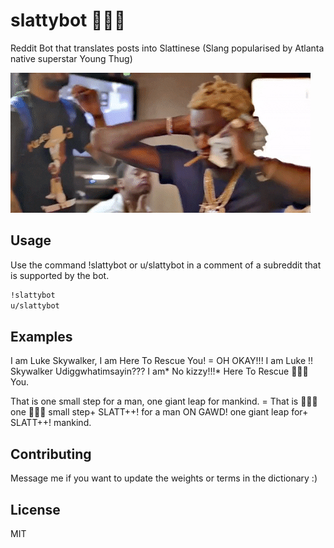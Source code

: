 # slattybot 🐍🐍🐍

Reddit Bot that translates posts into Slattinese (Slang popularised by Atlanta native superstar Young Thug)

![Alt Text](young.gif)

## Usage

Use the command !slattybot or u/slattybot in a comment of a subreddit that is supported by the bot.

```bash
!slattybot 
u/slattybot
```

## Examples

I am Luke Skywalker, I am Here To Rescue You! =
OH OKAY!!! I am Luke !! Skywalker Udiggwhatimsayin??? I am* No kizzy!!!* Here To Rescue 🐍🐍🐍 You. 

That is one small step for a man, one giant leap for mankind. =
That is 🐍🐍🐍 one 🐍🐍🐍 small step+ SLATT++! for a man ON GAWD!  one giant leap for+ SLATT++! mankind.

## Contributing

Message me if you want to update the weights or terms in the dictionary :)

## License

MIT
